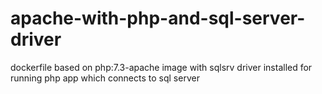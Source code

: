 # apache-with-php-and-sql-server-driver
dockerfile based on php:7.3-apache image with sqlsrv driver installed for running php app which connects to sql server
